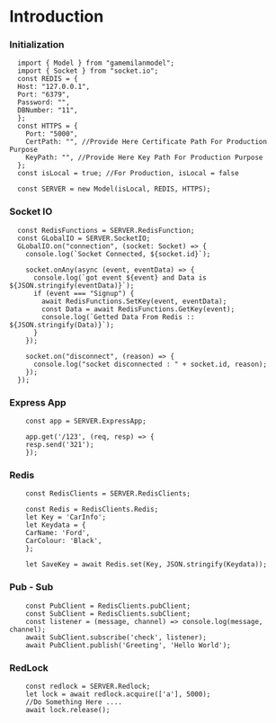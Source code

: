 # Introduction

### Initialization

      import { Model } from "gamemilanmodel";
      import { Socket } from "socket.io";
      const REDIS = {
      Host: "127.0.0.1",
      Port: "6379",
      Password: "",
      DBNumber: "11",
      };
      const HTTPS = {
        Port: "5000",
        CertPath: "", //Provide Here Certificate Path For Production Purpose
        KeyPath: "", //Provide Here Key Path For Production Purpose
      };
      const isLocal = true; //For Production, isLocal = false

      const SERVER = new Model(isLocal, REDIS, HTTPS);

### Socket IO

      const RedisFunctions = SERVER.RedisFunction;
      const GLobalIO = SERVER.SocketIO;
      GLobalIO.on("connection", (socket: Socket) => {
        console.log(`Socket Connected, ${socket.id}`);

        socket.onAny(async (event, eventData) => {
          console.log(`got event ${event} and Data is ${JSON.stringify(eventData)}`);
          if (event === "Signup") {
            await RedisFunctions.SetKey(event, eventData);
            const Data = await RedisFunctions.GetKey(event);
            console.log(`Getted Data From Redis :: ${JSON.stringify(Data)}`);
          }
        });

        socket.on("disconnect", (reason) => {
          console.log("socket disconnected : " + socket.id, reason);
        });
      });

### Express App

        const app = SERVER.ExpressApp;

        app.get('/123', (req, resp) => {
        resp.send('321');
        });

### Redis

        const RedisClients = SERVER.RedisClients;

        const Redis = RedisClients.Redis;
        let Key = 'CarInfo';
        let Keydata = {
        CarName: 'Ford',
        CarColour: 'Black',
        };

        let SaveKey = await Redis.set(Key, JSON.stringify(Keydata));

### Pub - Sub

        const PubClient = RedisClients.pubClient;
        const SubClient = RedisClients.subClient;
        const listener = (message, channel) => console.log(message, channel);
        await SubClient.subscribe('check', listener);
        await PubClient.publish('Greeting', 'Hello World');

### RedLock

        const redlock = SERVER.Redlock;
        let lock = await redlock.acquire(['a'], 5000);
        //Do Something Here ....
        await lock.release();
